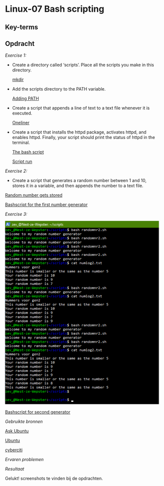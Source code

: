 **Linux-07 Bash scripting**
===

**Key-terms**
---


**Opdracht**
---
*Exercise 1:*

- Create a directory called ‘scripts’. Place all the scripts you make in this directory.

   [mkdir](../00_includes/LNX-07/mkdir.png)

- Add the scripts directory to the PATH variable.

    [Adding PATH](../00_includes/LNX-07/addPATH.png)

- Create a script that appends a line of text to a text file whenever it is executed.

    [Oneliner](../00_includes/LNX-07/bashoneline.png)

- Create a script that installs the httpd package, activates httpd, and enables httpd. Finally, your script should print the status of httpd in the terminal.

    [The bash script](../00_includes/LNX-07/BashScript.png)

    [Script run](../00_includes/LNX-07/runscript.png)


*Exercise 2:* 

- Create a script that generates a random number between 1 and 10, stores it in a variable, and then appends the number to a text file.

[Random number gets stored](../00_includes/LNX-07/random%20nr%20script.png)

[Bashscript for the first number generator](../00_includes/LNX-07/Bashrandomgen1.png)

*Exercise 3:*

![Numbers get stored and tells you if the number was the same or lower than 5](../00_includes/LNX-07/randomnr2.png)

[Bashscript for second generator](../00_includes/LNX-07/nano%20randonr.png)

*Gebruikte bronnen*

[Ask Ubuntu](https://ubuntu.com/tutorials/install-and-configure-apache#4-setting-up-the-virtualhost-configuration-file)

[Ubuntu](https://help.ubuntu.com/community/Beginners/BashScripting?_ga=2.266382478.1443873597.1686224927-618742906.1686224927#Scripting)

[cyberciti](https://www.cyberciti.biz/faq/star-stop-restart-apache2-webserver/)


*Ervaren problemen*


*Resultaat*

Gelukt! screenshots te vinden bij de opdrachten.



